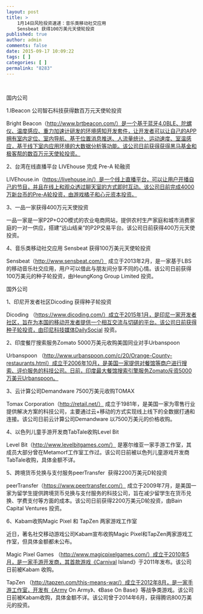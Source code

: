 ```yaml
---
layout: post
title: >
    1月14日风险投资速递：音乐类移动社交应用
    Sensbeat 获得100万美元天使轮投资
published: true
author: admin
comments: false
date: 2015-09-17 10:09:22
tags: [ ]
categories: [ ]
permalink: "8283"
---
```



&nbsp;

国内公司

1.IBeacon 公司智石科技获得数百万元天使轮投资

Bright Beacon（http://www.brtbeacon.com/）是一个基于蓝牙4.0BLE、陀螺仪、温度感应、重力加速计研发的环境感知开发套件，让开发者可以让自己的APP拥有室内定位、室内导航、基于位置消息推送、人流量统计、运动速度、室温感应，基于线下室内应用环境的大数据分析等功能。该公司日前获得获得黑马基金和极客帮的数百万元天使轮投资。

2、台湾在线直播平台 LIVEhouse 完成 Pre-A 轮融资

LIVEhouse.in（https://livehouse.in/）是一个线上直播平台，可以让用户开播自己的节目，并且在线上和观众透过聊天室的方式即时互动。该公司日前完成4000万新台币的Pre-A轮投资，由游戏橘子和心元资本投资。

3、一品一家获得400万元天使投资

一品一家是一家P2P+O2O模式的农业电商网站，提供农村生产家庭和城市消费家庭的一对一供应，搭建“远山结亲”的P2P交易平台。该公司日前获得400万元天使投资。

4、音乐类移动社交应用 Sensbeat 获得100万美元天使轮投资

Sensbeat（http://www.sensbeat.com/） 成立于2013年2月，是一家基于LBS的移动音乐社交应用，用户可以借此与朋友间分享不同的心情。该公司日前获得100万美元的种子轮投资，由HeungKong Group Limited 投资。

国外公司

1、印尼开发者社区Dicoding 获得种子轮投资

Dicoding （https://www.dicoding.com/）成立于2015年1月，是印尼一家开发者社区，旨在为本国的移动开发者提供一个相互交流与切磋的平台。该公司日前获得种子轮投资，由印尼科技媒体DailySocial 投资。

2、印度餐厅搜索服务Zomato 5000万美元收购美国同业对手Urbanspoon

Urbanspoon （http://www.urbanspoon.com/c/20/Orange-County-restaurants.html）成立于2006年10月，是美国一家提供对餐馆等商户进行搜索、评价服务的科技公司。日前，印度最大餐馆搜索引擎服务Zomato斥资5000万美元Urbanspoon。

3、云计算公司Demandware 7500万美元收购TOMAX

Tomax Corporation（http://retail.net/） 成立于1981年，是美国一家为零售行业提供解决方案的科技公司，主要通过云+移动的方式实现线上线下的全数据打通和连接。该公司日前云计算公司Demandware 以7500万美元的价格收购。

4、以色列儿童手游开发商TabTale收购Level Bit

Level Bit（http://www.levelbitgames.com/） 是塞尔维亚一家手游工作室，其成员大部分曾在Metamorf工作室工作过。该公司日前被以色列儿童游戏开发商TabTale收购，具体金额不详。

5、跨境货币兑换与支付服务peerTransfer  获得2200万美元D轮投资

peerTransfer（https://www.peertransfer.com/） 成立于2009年7月，是美国一家为留学生提供跨境货币兑换与支付服务的科技公司，旨在减少留学生在货币兑换、学费支付等方面的成本。该公司日前获得2200万美元D轮投资，由Bain Capital Ventures 投资。

6、Kabam收购Magic Pixel 和 TapZen 两家游戏工作室

近日，著名社交移动游戏公司Kabam宣布收购Magic Pixel和TapZen两家游戏工作室，但具体金额都未公布。

Magic Pixel Games （http://www.magicpixelgames.com/）成立于2010年5月，是一家手游开发商，其首款游戏《Carnival Island》于2011年发布。该公司日前被Kabam 收购。

TapZen （http://tapzen.com/this-means-war/）成立于2012年8月，是一家手游工作室，开发有《Army On Army》、《Base On Base》等战争类游戏。该公司日前被Kabam收购，具体金额不详。该公司曾于2014年6月，获得腾讯800万美元的投资。